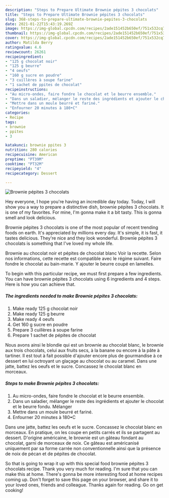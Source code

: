 ```yaml
---
description: "Steps to Prepare Ultimate Brownie pépites 3 chocolats"
title: "Steps to Prepare Ultimate Brownie pépites 3 chocolats"
slug: 368-steps-to-prepare-ultimate-brownie-pepites-3-chocolats
date: 2021-01-22T15:43:19.269Z
image: https://img-global.cpcdn.com/recipes/2ade151452b650ef/751x532cq70/brownie-pepites-3-chocolats-photo-principale-de-la-recette.jpg
thumbnail: https://img-global.cpcdn.com/recipes/2ade151452b650ef/751x532cq70/brownie-pepites-3-chocolats-photo-principale-de-la-recette.jpg
cover: https://img-global.cpcdn.com/recipes/2ade151452b650ef/751x532cq70/brownie-pepites-3-chocolats-photo-principale-de-la-recette.jpg
author: Matilda Berry
ratingvalue: 4.6
reviewcount: 26261
recipeingredient:
- "125 g chocolat noir"
- "125 g beurre"
- "4 oeufs"
- "160 g sucre en poudre"
- "3 cuillères à soupe farine"
- "1 sachet de ppites de chocolat"
recipeinstructions:
- "Au micro-ondes, faire fondre le chocolat et le beurre ensemble."
- "Dans un saladier, mélanger le reste des ingrédients et ajouter le chocolat et le beurre fondu. Mélanger"
- "Mettre dans un moule beurré et fariné."
- "Enfourner 20 minutes à 180•C"
categories:
- Recipe
tags:
- brownie
- ppites
- 3

katakunci: brownie ppites 3 
nutrition: 280 calories
recipecuisine: American
preptime: "PT39M"
cooktime: "PT32M"
recipeyield: "4"
recipecategory: Dessert

---
```



![Brownie pépites 3 chocolats](https://img-global.cpcdn.com/recipes/2ade151452b650ef/751x532cq70/brownie-pepites-3-chocolats-photo-principale-de-la-recette.jpg)

Hey everyone, I hope you're having an incredible day today. Today, I will show you a way to prepare a distinctive dish, brownie pépites 3 chocolats. It is one of my favorites. For mine, I'm gonna make it a bit tasty. This is gonna smell and look delicious.

Brownie pépites 3 chocolats is one of the most popular of recent trending foods on earth. It's appreciated by millions every day. It's simple, it is fast, it tastes delicious. They're nice and they look wonderful. Brownie pépites 3 chocolats is something that I've loved my whole life.

Brownie au chocolat noir et pépites de chocolat blanc Voir la recette. Selon nos informations, cette recette est compatible avec le régime suivant. Faire fondre le chocolat au bain-marie. Y ajouter le beurre coupé en lamelles.


To begin with this particular recipe, we must first prepare a few ingredients. You can have brownie pépites 3 chocolats using 6 ingredients and 4 steps. Here is how you can achieve that.

<!--inarticleads1-->

##### The ingredients needed to make Brownie pépites 3 chocolats:

1. Make ready 125 g chocolat noir
1. Make ready 125 g beurre
1. Make ready 4 oeufs
1. Get 160 g sucre en poudre
1. Prepare 3 cuillères à soupe farine
1. Prepare 1 sachet de pépites de chocolat


Nous avons ainsi le blondie qui est un brownie au chocolat blanc, le brownie aux trois chocolats, celui aux fruits secs, à la banane ou encore à la pâte à tartiner. Il est tout à fait possible d&#39;ajouter encore plus de gourmandise à ce dessert en lui octroyant un glaçage au chocolat ou au caramel. Dans une jatte, battez les oeufs et le sucre. Concassez le chocolat blanc en morceaux. 

<!--inarticleads2-->

##### Steps to make Brownie pépites 3 chocolats:

1. Au micro-ondes, faire fondre le chocolat et le beurre ensemble.
1. Dans un saladier, mélanger le reste des ingrédients et ajouter le chocolat et le beurre fondu. Mélanger
1. Mettre dans un moule beurré et fariné.
1. Enfourner 20 minutes à 180•C


Dans une jatte, battez les oeufs et le sucre. Concassez le chocolat blanc en morceaux. En pratique, on les coupe en petits carrés et ils se partagent au dessert. D&#39;origine américaine, le brownie est un gâteau fondant au chocolat, garni de morceaux de noix. Ce gâteau est américanisé uniquement par sa forme carrée non conventionnelle ainsi que la présence de noix de pécan et de pépites de chocolat. 

So that is going to wrap it up with this special food brownie pépites 3 chocolats recipe. Thank you very much for reading. I'm sure that you can make this at home. There's gonna be more interesting food at home recipes coming up. Don't forget to save this page on your browser, and share it to your loved ones, friends and colleague. Thanks again for reading. Go on get cooking!
